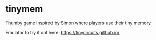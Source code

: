 # tinymem
Thumby game inspired by Simon where players use their tiny memory

Emulator to try it out here: https://tinycircuits.github.io/
